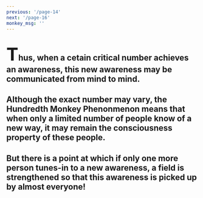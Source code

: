 ```yaml
---
previous: '/page-14'
next: '/page-16'
monkey_msg: ''
---
```


## <span style="font-size:47px;">T</span>hus, when a cetain critical number achieves an awareness, this new awareness may be communicated from mind to mind.

## Although the exact number may vary, the Hundredth Monkey Phenonmenon means that when only a limited number of people know of a new way, it may remain the consciousness property of these people.

## But there is a point at which if only one more person tunes-in to a new awareness, a field is strengthened so that this awareness is picked up by almost everyone!
